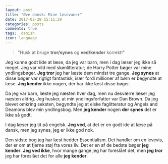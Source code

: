 ```yaml
---
layout: post
title: "Øve dansk: Mine læsevaner"
date: 2017-02-28 15:11:29
categories: posts
comments: true
tags:  danish
icon: language
---
```


> "Husk at bruge **tror/synes** og **ved/kender** korrekt!"

Jeg kunne godt lide at læse, da jeg var barn, men i dag læser jeg ikke så meget. Jeg var vild med skønlitteratur; de Harry Potter bøger var mine yndlingsbøger. **Jeg tror** jeg har læste dem mindst tre gange. **Jeg synes** at disse bøger var rigtigt fantastisk, især fordi millioner af børn er begyndte at læse. **Jeg kender** ikke nogen, der har ikke læst disse bøger.

Da jeg var barn, læste jeg næsten hver dag, men nu desværre læser jeg næsten aldrig. Jeg husker, at min yndlingsforfatter var Dan Brown. Da jeg blevet omkring seksten, begyndte jeg at elske faglitteratur og Angels and Deamons blev min yndlingsbog. Men **jeg kender** nogen **der synes** det er ikke så godt.

I dag læser jeg tit på engelsk. **Jeg ved**, at det er en godt ide at læse på dansk, men jeg synes, jeg er ikke god nok. 

Den sidste bog jeg har læst hedder Essentialism. Det handler om en levevis, der er om at fjerne støj fra vores liv. Det er en af de bedste bøger **jeg kender**. **Jeg ved ikke**, hvor mange gange jeg har foreslået det, men **jeg tror** jeg har foreslået det for alle **jeg kender**.
